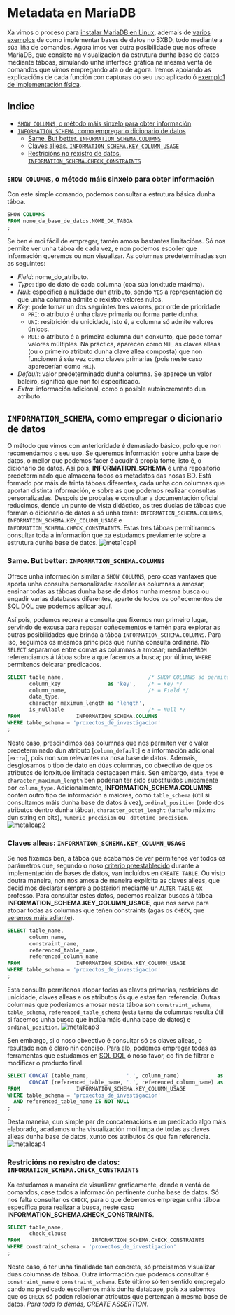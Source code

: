 # Metadata en MariaDB

Xa vimos o proceso para [instalar MariaDB en Linux](instalacionMariaDB.md), ademais de [varios exemplos](exemplo2_MariaDB.md) de como implementar bases de datos no SXBD, todo mediante a súa liña de comandos. Agora imos ver outra posibilidade que nos ofrece MariaDB, que consiste na visualización da estrutura dunha base de datos mediante táboas, simulando unha interface gráfica na mesma ventá de comandos que vimos empregando ata o de agora. Iremos apoiando as explicacións de cada función con capturas do seu uso aplicado ó [exemplo1 de implementación física](exemplo1_MariaDB.md).

## Indice

- [```SHOW COLUMNS```, o método máis sinxelo para obter información](#show-columns-o-método-máis-sinxelo-para-obter-información)
- [```INFORMATION_SCHEMA```, como empregar o dicionario de datos](#information_schema-como-empregar-o-dicionario-de-datos)
  - [Same. But better. ```INFORMATION_SCHEMA.COLUMNS```](#same-but-better-information_schemacolumns)
  - [Claves alleas. ```INFORMATION_SCHEMA.KEY_COLUMN_USAGE```](#claves-alleas-information_schemakey_column_usage)
  - [Restricións no rexistro de datos. ```INFORMATION_SCHEMA.CHECK_CONSTRAINTS```](#restricións-no-rexistro-de-datos-information_schemacheck_constraints)

### ```SHOW COLUMNS```, o método máis sinxelo para obter información

Con este simple comando, podemos consultar a estrutura básica dunha táboa.
```sql
SHOW COLUMNS
FROM nome_da_base_de_datos.NOME_DA_TABOA
;
```
Se ben é moi fácil de empregar, tamén amosa bastantes limitacións. Só nos permite ver unha táboa de cada vez, e non podemos escoller que información queremos ou non visualizar. As columnas predeterminadas son as seguintes:

- *Field*: nome_do_atributo.
- *Type*: tipo de dato de cada columna (coa súa lonxitude máxima).
- *Null*: especifica a nulidade dun atributo, sendo ```YES``` a representación de que unha columna admite o rexistro valores nulos.
- *Key*: pode tomar un dos seguintes tres valores, por orde de prioridade
  - ```PRI```: o atributo é unha clave primaria ou forma parte dunha.
  - ```UNI```: resitrición de unicidade, isto é, a columna só admite valores únicos.
  - ```MUL```: o atributo é a primeira columna dun conxunto, que pode tomar valores múltiples. Na práctica, aparecen como ```MUL``` as claves alleas (ou o primeiro atributo dunha clave allea composta) que non funcionen á súa vez como claves primarias (pois neste caso aparecerían como ```PRI```). 
- *Default*: valor predeterminado dunha columna. Se aparece un valor baleiro, significa que non foi especificado.
- *Extra*: información adicional, como o posible autoincremento dun atributo.

## ```INFORMATION_SCHEMA```, como empregar o dicionario de datos

O método que vimos con anterioridade é demasiado básico, polo que non recomendamos o seu uso. Se queremos información sobre unha base de datos, o mellor que podemos facer é acudir á propia fonte, isto é, o dicionario de datos. Así pois, **INFORMATION_SCHEMA** é unha repositorio predeterminado que almacena todos os metadatos das nosas BD. Está formado por máis de trinta táboas diferentes, cada unha con columnas que aportan distinta información, e sobre as que podemos realizar consultas personalizadas. Despois de probalas e consultar a documentación oficial reducimos, dende un punto de vista didáctico, as tres ducias de táboas que forman o dicionario de datos a só unha terna: ```INFORMATION_SCHEMA.COLUMNS```, ```INFORMATION_SCHEMA.KEY_COLUMN_USAGE``` e ```INFORMATION_SCHEMA.CHECK_CONSTRAINTS```. Estas tres táboas permitirannos consultar toda a información que xa estudamos previamente sobre a estrutura dunha base de datos.
![meta1cap1](/img/meta1cap1.PNG)

### Same. But better: ```INFORMATION_SCHEMA.COLUMNS```

Ofrece unha información similar a ```SHOW COLUMNS```, pero coas vantaxes que aporta unha consulta personalizada: escoller as columnas a amosar, ensinar todas as táboas dunha base de datos nunha mesma busca ou engadir varias databases diferentes, aparte de todos os coñecementos de [SQL DQL](DQL.md) que podemos aplicar aquí. 

Así pois, podemos recrear a consulta que fixemos nun primeiro lugar, servindo de excusa para repasar coñecementos e tamén para explorar as outras posibilidades que brinda a táboa ```INFORMATION_SCHEMA.COLUMNS```. Para iso, seguimos os mesmos principios que nunha consulta ordinaria. No ```SELECT``` separamos entre comas as columnas a amosar; mediante```FROM``` referenciamos á táboa sobre a que facemos a busca; por último, ```WHERE``` permítenos delcarar predicados. 
```sql
SELECT table_name,                           /* SHOW COLUMNS só permite unha táboa de cada vez */
       column_key               as 'key',    /* = Key */
       column_name,                          /* = Field */
       data_type,
       character_maximum_length as 'length',
       is_nullable                           /* = Null */
FROM                  INFORMATION_SCHEMA.COLUMNS
WHERE table_schema = 'proxectos_de_investigacion'
;
```
Neste caso, prescindimos das columnas que nos permiten ver o valor predeterminado dun atributo [```column_default```] e a información adicional [```extra```], pois non son relevantes na nosa base de datos. Ademais, desglosamos o tipo de dato en dúas columnas, co obxectivo de que os atributos de lonxitude limitada destacasen máis. Sen embargo, ```data_type``` e ```character_maximum_length``` ben poderían ter sido substituídos unicamente por ```column_type```. Adicionalmente, **INFORMATION_SCHEMA.COLUMNS** contén outro tipo de información a maiores, como ```table_schema``` (útil si consultamos máis dunha base de datos á vez), ```ordinal_position``` (orde dos atributos dentro dunha táboa), ```character_octet_lenght``` (tamaño máximo dun string en bits), ```numeric_precision``` ou ``` datetime_precision```.
![meta1cap2](/img/meta1cap2.PNG)

### Claves alleas: ```INFORMATION_SCHEMA.KEY_COLUMN_USAGE```

Se nos fixamos ben, a táboa que acabamos de ver permítenos ver todos os parámetros que, segundo o noso [criterio preestablecido](exemplo1_MariaDB.md#resumo-dos-criterios-seguidos) durante a implementación de bases de datos, van incluídos en ```CREATE TABLE```. Ou visto doutra maneira, non nos amosa de maneira explícita as claves alleas, que decidimos declarar sempre a posteriori mediante un ```ALTER TABLE``` ex professo. Para consultar estes datos, podemos realizar buscas á táboa **INFORMATION_SCHEMA.KEY_COLUMN_USAGE**, que nos serve para atopar todas as columnas que teñen constraints (agás os ```CHECK```, que [veremos máis adiante](#restricións-no-rexistro-de-datos-information_schemacheck_constraints)).
```sql
SELECT table_name,
       column_name,
       constraint_name,
       referenced_table_name,
       referenced_column_name
FROM                  INFORMATION_SCHEMA.KEY_COLUMN_USAGE
WHERE table_schema = 'proxectos_de_investigacion'
;
```
Esta consulta permítenos atopar todas as claves primarias, restricións de unicidade, claves alleas e os atributos ós que estas fan referencia. Outras columnas que poderiamos amosar nesta táboa son ```constraint_schema```, ```table_schema```, ```referenced_table_schema``` (esta terna de columnas resulta útil si facemos unha busca que inclúa máis dunha base de datos) e ```ordinal_position```.
![meta1cap3](/img/meta1cap3.PNG)

Sen embargo, si o noso obxectivo é consultar só as claves alleas, o resultado non é claro nin conciso. Para elo, podemos empregar todas as ferramentas que estudamos en [SQL DQL](DQL.md) ó noso favor, co fin de filtrar e modificar o producto final.
```sql
SELECT CONCAT (table_name,            '.', column_name)            as 'foreign_key',
       CONCAT (referenced_table_name, '.', referenced_column_name) as 'references'
FROM                  INFORMATION_SCHEMA.KEY_COLUMN_USAGE
WHERE table_schema = 'proxectos_de_investigacion'
  AND referenced_table_name IS NOT NULL
;
```
Desta maneira, cun simple par de concatenacións e un predicado algo máis elaborado, acadamos unha visualización moi limpa de todas as claves alleas dunha base de datos, xunto cos atributos ós que fan referencia.
![meta1cap4](/img/meta1cap4.PNG)

### Restricións no rexistro de datos: ```INFORMATION_SCHEMA.CHECK_CONSTRAINTS```

Xa estudamos a maneira de visualizar graficamente, dende a ventá de comandos, case todos a información pertinente dunha base de datos. Só nos falta consultar os ```CHECK```, para o que deberemos empregar unha táboa específica para realizar a busca, neste caso **INFORMATION_SCHEMA.CHECK_CONSTRAINTS**. 
```sql
SELECT table_name,
       check_clause
FROM                       INFORMATION_SCHEMA.CHECK_CONSTRAINTS
WHERE constraint_schema = 'proxectos_de_investigacion'
;
```
Neste caso, ó ter unha finalidade tan concreta, só precisamos visualizar dúas columnas da táboa. Outra información que podemos consultar é ```constraint_name``` e ```constraint_schema```. Este último só ten sentido empregalo cando no predicado escollemos máis dunha database, pois xa sabemos que os ```CHECK``` só poden relacionar atributos que pertenzan á mesma base de datos. *Para todo lo demás, CREATE ASSERTION*.

